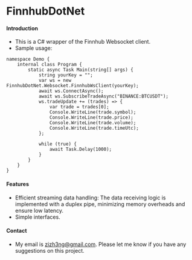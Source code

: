 # FinnhubDotNet


#### Introduction
- This is a C# wrapper of the Finnhub Websocket client.
- Sample usage:
```
﻿namespace Demo {
    internal class Program {
        static async Task Main(string[] args) {
            string yourKey = "";
            var ws = new FinnhubDotNet.Websocket.FinnhubWsClient(yourKey);
            await ws.ConnectAsync();
            await ws.SubscribeTradeAsync("BINANCE:BTCUSDT");
            ws.tradeUpdate += (trades) => {
                var trade = trades[0];
                Console.WriteLine(trade.symbol);
                Console.WriteLine(trade.price);
                Console.WriteLine(trade.volume);
                Console.WriteLine(trade.timeUtc);
            };

            while (true) {
                await Task.Delay(1000);
            }
        }
    }
}
```

#### Features
- Efficient streaming data handling: The data receiving logic is implemented with a duplex pipe, minimizing memory overheads and ensure low latency.
- Simple interfaces.

#### Contact
- My email is zizh3ng@gmail.com. Please let me know if you have any suggestions on this project.
